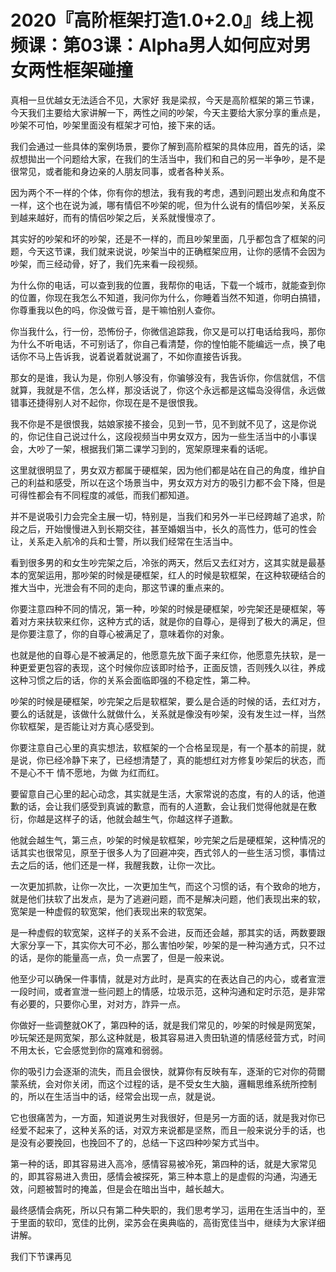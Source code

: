 # 2020『高阶框架打造1.0+2.0』线上视频课：第03课：Alpha男人如何应对男女两性框架碰撞

真相一旦优越女无法适合不见，大家好 我是梁叔，今天是高阶框架的第三节课，今天我们主要给大家讲解一下，两性之间的吵架，今天主要给大家分享的重点是，吵架不可怕，吵架里面没有框架才可怕，接下来的话。

我们会通过一些具体的案例场景，要你了解到高阶框架的具体应用，首先的话，梁叔想拋出一个问题给大家，在我们的生活当中，我们和自己的另一半争吵，是不是很常见，或者能和身边亲的人朋友同事，或者各种关系。

因为两个不一样的个体，你有你的想法，我有我的考虑，遇到问题出发点和角度不一样，这个也在说为滅，哪有情侣不吵架的呢，但为什么说有的情侣吵架，关系反到越来越好，而有的情侣吵架之后，关系就慢慢凉了。

其实好的吵架和坏的吵架，还是不一样的，而且吵架里面，几乎都包含了框架的问题，今天这节课，我们就来说说，吵架当中的正确框架应用，让你的感情不会因为吵架，而三经动骨，好了，我们先来看一段视频。

为什么你的电话，可以查到我的位置，我帮你的电话，下载一个城市，就能查到你的位置，你现在我怎么不知道，我问你为什么，你睡着当然不知道，你明白搞错，你尊重我以色的吗，你没做亏音，是干嘛怕别人查你。

你当我什么，行一份，恐怖份子，你微信追踪我，你又是可以打电话给我吗，那你为什么不听电话，不可别话了，你自己看清楚，你的惶怕能不能编远一点，换了电话你不马上告诉我，说着说着就说漏了，不如你直接告诉我。

那女的是谁，我认为是，你别人够没有，你骗够没有，我告诉你，你信就信，不信就算，我就是不信，怎么样，那没话说了，你这个永远都是这幅岛没得信，永远做错事还捷得别人对不起你，你现在是不是很恨我。

我不你是不是很恨我，姑娘家接不接会，见到一节，见不到就不见了，这是你说的，你记住自己说过什么，这段视频当中男女双方，因为一些生活当中的小事误会，大吵了一架，根据我们第二课学习到的，宽架原理来看的话呢。

这里就很明显了，男女双方都属于硬框架，因为他们都是站在自己的角度，维护自己的利益和感受，所以在这个场景当中，男女双方对方的吸引力都不会下降，但是可得性都会有不同程度的减低，而我们都知道。

并不是说吸引力会完全主展一切，特别是，当我们和另外一半已经跨越了追求，阶段之后，开始慢慢进入到长期交往，甚至婚姻当中，长久的高性力，低可的性会让，关系走入航冷的兵和士警，所以我们经常在生活当中。

看到很多男的和女生吵完架之后，冷张的两天，然后又去红对方，这其实就是最基本的宽架运用，那吵架的时候是硬框架，红人的时候是软框架，在这种软硬结合的推大当中，光泄会有不同的走向，那这节课的重点来的。

你要注意四种不同的情况，第一种，吵架的时候是硬框架，吵完架还是硬框架，等着对方来扶软来红你，这种方式的话，就是你的自尊心，是得到了极大的满足，但是你要注意了，你的自尊心被满足了，意味着你的对象。

也就是他的自尊心是不被满足的，他愿意先放下面子来红你，他愿意先扶软，是一种更爱更包容的表现，这个时候你应该即时给予，正面反馈，否则残久以往，养成这种习惯之后的话，你的关系会面临即强的不稳定性，第二种。

吵架的时候是硬框架，吵完架之后是软框架，要么是合适的时候的话，去红对方，要么的话就是，该做什么就做什么，关系就是像没有吵架，没有发生过一样，当然你软框架，是否能让对方真心感受到。

你要注意自己心里的真实想法，软框架的一个合格呈现是，有一个基本的前提，就是说，你已经冷静下来了，已经想清楚了，真的能想红对方修复吵架后的状态，而不是心不干 情不愿地，为做 为红而红。

要留意自己心里的起心动念，其实就是生活，大家常说的态度，有的人的话，他道歉的话，会让我们感受到真诚的歉意，而有的人道歉，会让我们觉得他就是在敷衍，你越是这样子的话，他就会越生气，你越这样子道歉。

他就会越生气，第三点，吵架的时候是软框架，吵完架之后是硬框架，这种情况的话其实也很常见，原至于很多人为了回避冲突，西式邻人的一些生活习惯，事情过去之后的话，他们还是一样，我醒我数，让你一次比。

一次更加抓款，让你一次比，一次更加生气，而这个习惯的话，有个致命的地方，就是他们扶软了出发点，是为了逃避问题，而不是解决问题，他们表现出来的软，宽架是一种虚假的软宽架，他们表现出来的软宽架。

是一种虚假的软宽架，这样子的关系不会进，反而还会越，那其实的话，两数要跟大家分享一下，其实你大可不必，那么害怕吵架，吵架的是一种沟通方式，只不过的话，是你的能量高一点，负一点罢了，但是一般来说。

他至少可以确保一件事情，就是对方此时，是真实的在表达自己的内心，或者宣泄一段时间，或者宣泄一些问题上的情感，垃圾示范，这种沟通和定时示范，是非常有必要的，只要你心里，对对方，詐异一点。

你做好一些调整就OK了，第四种的话，就是我们常见的，吵架的时候是网宽架，吵玩架还是网宽架，那么这种就是，极其容易进入贵田轨道的情感经营方式，时间不用太长，它会感觉到你的窩难和弱弱。

你的吸引力会逐渐的流失，而且会很快，就算你有反映有车，逐渐的它对你的荷爾蒙系统，会对你关闭，而这个过程的话，是不受女生大脑，邏輯思维系统所控制的，所以在生活当中的话，经常会出现一点，就是说。

它也很痛苦为，一方面，知道说男生对我很好，但是另一方面的话，就是我对你已经爱不起来了，这种关系的话，对双方来说都是坚熬，而且一般来说分手的话，也是没有必要挽回，也挽回不了的，总结一下这四种吵架方式当中。

第一种的话，即其容易进入高冷，感情容易被冷死，第四种的话，就是大家常见的，即其容易进入贵田，感情会被探死，第三种本意上的是虚假的沟通，沟通无效，问题被暂时的掩盖，但是会在暗出当中，越长越大。

最终感情会病死，所以只有第二种失职的，我们思考学习，运用在生活当中的，至于里面的软印，宽佳的比例，梁苏会在奥典临的，高街宽佳当中，继续为大家详细讲解。

我们下节课再见